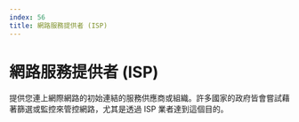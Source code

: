 ```yaml
---
index: 56
title: 網路服務提供者 (ISP)
---
```

# 網路服務提供者 (ISP)

提供您連上網際網路的初始連結的服務供應商或組織。許多國家的政府皆會嘗試藉著篩選或監控來管控網路，尤其是透過 ISP 業者達到這個目的。